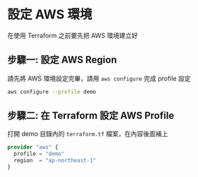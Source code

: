 # 設定 AWS 環境

在使用 Terraform 之前要先把 AWS 環境建立好

## 步驟一: 設定 AWS Region

請先將 AWS 環境設定完畢，請用 `aws configure` 完成 profile 設定

```sh
aws configure --profile demo
```

## 步驟二: 在 Terraform 設定 AWS Profile

打開 demo 目錄內的 `terraform.tf` 檔案，在內容後面補上

```tf
provider "aws" {
  profile = "demo"
  region  = "ap-northeast-1"
}
```
